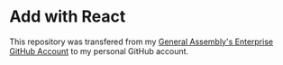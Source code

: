 # Add with React


This repository was transfered from my [General Assembly's Enterprise GitHub Account](https://git.generalassemb.ly/francheska-guzman) to my personal GitHub account. 
